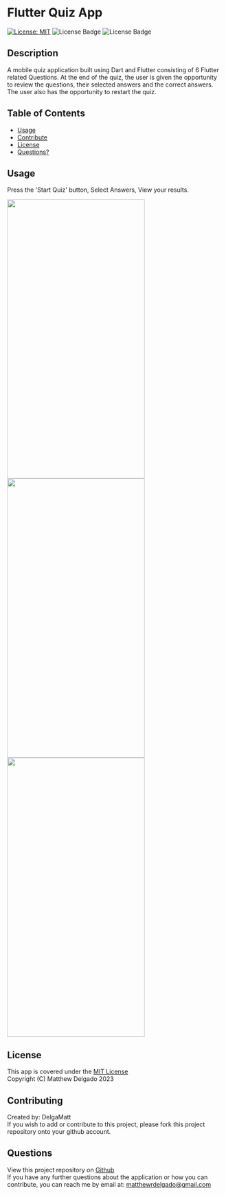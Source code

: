 # Flutter Quiz App
  [![License: MIT](https://img.shields.io/badge/License-MIT-yellow.svg)](https://opensource.org/licenses/MIT)
  ![License Badge](https://img.shields.io/badge/Flutter-02569B?style=flat&logo=flutter&logoColor=white)
  ![License Badge](https://img.shields.io/badge/Dart-0175C2?style=flat&logo=dart&logoColor=white)

   ## Description
  A mobile quiz application built using Dart and Flutter consisting of 6 Flutter related Questions. At the end of the quiz, the user is given the opportunity to review the questions, their selected answers and the correct answers. The user also has the opportunity to restart the quiz.
  ## Table of Contents

  - [Usage](#usage)
  - [Contribute](#contributing)
  - [License](#license)
  - [Questions?](#questions)

  ## Usage
  Press the 'Start Quiz' button, Select Answers, View your results.

   <img src="https://github.com/DelgaMatt/Dice-Roller/assets/115049801/395c23ba-c398-4709-81c7-7942c343d177" width="320" height="650">
   <br>
   <img src="https://github.com/DelgaMatt/Dice-Roller/assets/115049801/a0f62631-044a-4e29-8865-155bdd709ac1" width="320" height="650">
   <br>
   <img src="https://github.com/DelgaMatt/Dice-Roller/assets/115049801/c06062bc-81e5-497b-b392-24357128a4e4" width="320" height="650">

  ## License
  This app is covered under the [MIT License](https://opensource.org/licenses/MIT)<br>
  Copyright (C) Matthew Delgado 2023
  ## Contributing
  Created by: DelgaMatt
  <br>
     If you wish to add or contribute to this project, please fork this project repository onto your github account.
  ## Questions
  View this project repository on [Github](https://github.com/DelgaMatt)<br>
  If you have any further questions about the application or how you can contribute, you can reach me by email at: matthewrdelgado@gmail.com

